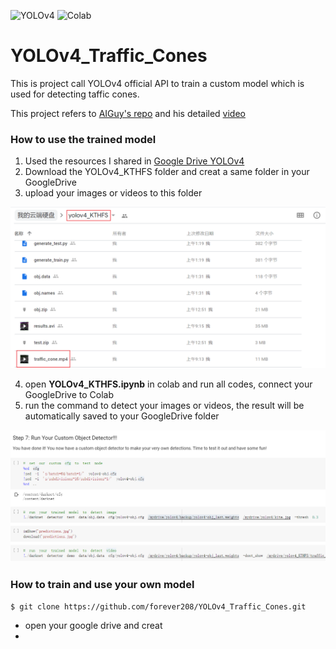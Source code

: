 ![YOLOv4](https://img.shields.io/badge/YOLOv4-API-brightgreen) ![Colab](https://img.shields.io/badge/Colab-training-orange)

# YOLOv4_Traffic_Cones
This is project call YOLOv4 official API to train a custom model which is used for detecting taffic cones.

This project refers to [AIGuy's repo](https://github.com/theAIGuysCode/YOLOv4-Cloud-Tutorial) and his detailed [video](https://www.youtube.com/watch?v=mmj3nxGT2YQ)


### How to use the trained model

1. Used the resources I shared in [Google Drive YOLOv4](https://drive.google.com/drive/folders/169crfWbRucJFBm_u3He2fmEE7l2e9eqK?usp=sharing)
2. Download the YOLOv4_KTHFS folder and creat a same folder in your GoogleDrive
3. upload your images or videos to this folder
<img src="https://github.com/forever208/YOLOv4_Traffic_Cones/blob/master/img/Snipaste_2020-09-23_10-38-43.png" width="800" />

4. open __YOLOv4_KTHFS.ipynb__ in colab and run all codes, connect your GoogleDrive to Colab
5. run the command to detect your images or videos, the result will be automatically saved to your GoogleDrive folder
<img src="img/Snipaste_2020-09-23_10-51-37.png" width="1200" />




### How to train and use your own model

    $ git clone https://github.com/forever208/YOLOv4_Traffic_Cones.git

    
- open your google drive and creat 
- 

    
